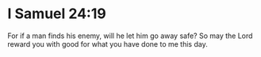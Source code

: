 # I Samuel 24:19

For if a man finds his enemy, will he let him go away safe? So may the Lord reward you with good for what you have done to me this day.
